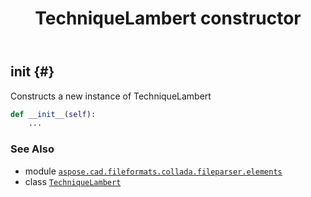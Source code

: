 ﻿---
title: TechniqueLambert constructor
second_title: Aspose.CAD for Python via .NET API References
description: 
type: docs
weight: 10
url: /python-net/aspose.cad.fileformats.collada.fileparser.elements/techniquelambert/__init__/
is_root: false
---

## __init__ {#}

Constructs a new instance of TechniqueLambert



```python
def __init__(self):
    ...
```





### See Also
* module [`aspose.cad.fileformats.collada.fileparser.elements`](../../)
* class [`TechniqueLambert`](/cad/python-net/aspose.cad.fileformats.collada.fileparser.elements/techniquelambert)
